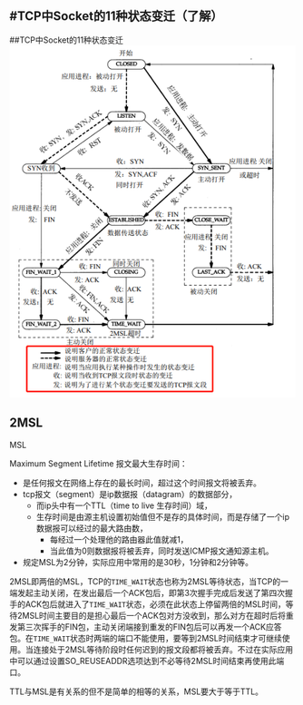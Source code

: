 #TCP中Socket的11种状态变迁（了解）
---
##TCP中Socket的11种状态变迁
![](/assets/TCP中Socket状态变迁.png)

## 2MSL

MSL

Maximum Segment Lifetime 报文最大生存时间：

* 是任何报文在网络上存在的最长时间，超过这个时间报文将被丢弃。
* tcp报文（segment）是ip数据报（datagram）的数据部分，
  * 而ip头中有一个TTL（time to live 生存时间）域，
  * 生存时间是由源主机设置初始值但不是存的具体时间，而是存储了一个ip数据报可以经过的最大路由数，
    * 每经过一个处理他的路由器此值就减1，
    * 当此值为0则数据报将被丢弃，同时发送ICMP报文通知源主机。
* 规定MSL为2分钟，实际应用中常用的是30秒，1分钟和2分钟等。

2MSL即两倍的MSL，TCP的`TIME_WAIT`状态也称为2MSL等待状态，当TCP的一端发起主动关闭，在发出最后一个ACK包后，即第3次握手完成后发送了第四次握手的ACK包后就进入了`TIME_WAIT`状态，必须在此状态上停留两倍的MSL时间，等待2MSL时间主要目的是担心最后一个ACK包对方没收到，那么对方在超时后将重发第三次挥手的FIN包，主动关闭端接到重发的FIN包后可以再发一个ACK应答包。在`TIME_WAIT`状态时两端的端口不能使用，要等到2MSL时间结束才可继续使用。当连接处于2MSL等待阶段时任何迟到的报文段都将被丢弃。不过在实际应用中可以通过设置SO\_REUSEADDR选项达到不必等待2MSL时间结束再使用此端口。

TTL与MSL是有关系的但不是简单的相等的关系，MSL要大于等于TTL。

